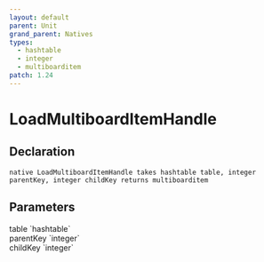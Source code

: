 ```yaml
---
layout: default
parent: Unit
grand_parent: Natives
types:
  - hashtable
  - integer
  - multiboarditem
patch: 1.24
---
```


# LoadMultiboardItemHandle

## Declaration

```
native LoadMultiboardItemHandle takes hashtable table, integer parentKey, integer childKey returns multiboarditem
```

## Parameters
<dl>
  <dt>table `hashtable`</dt>
  <dd></dd>

  <dt>parentKey `integer`</dt>
  <dd></dd>

  <dt>childKey `integer`</dt>
  <dd></dd>
</dl>